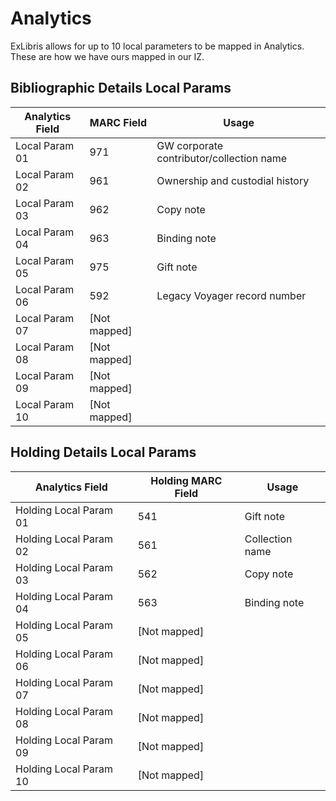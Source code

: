 # Analytics

ExLibris allows for up to 10 local parameters to be mapped in Analytics. These are how we have ours mapped in our IZ.&#x20;

## Bibliographic Details Local Params

| Analytics Field | MARC Field    | Usage                                    |
| --------------- | ------------- | ---------------------------------------- |
| Local Param 01  | 971           | GW corporate contributor/collection name |
| Local Param 02  | 961           | Ownership and custodial history          |
| Local Param 03  | 962           | Copy note                                |
| Local Param 04  | 963           | Binding note                             |
| Local Param 05  | 975           | Gift note                                |
| Local Param 06  | 592           | Legacy Voyager record number             |
| Local Param 07  | \[Not mapped] |                                          |
| Local Param 08  | \[Not mapped] |                                          |
| Local Param 09  | \[Not mapped] |                                          |
| Local Param 10  | \[Not mapped] |                                          |

## Holding Details Local Params

| Analytics Field        | Holding MARC Field | Usage           |
| ---------------------- | ------------------ | --------------- |
| Holding Local Param 01 | 541                | Gift note       |
| Holding Local Param 02 | 561                | Collection name |
| Holding Local Param 03 | 562                | Copy note       |
| Holding Local Param 04 | 563                | Binding note    |
| Holding Local Param 05 | \[Not mapped]      |                 |
| Holding Local Param 06 | \[Not mapped]      |                 |
| Holding Local Param 07 | \[Not mapped]      |                 |
| Holding Local Param 08 | \[Not mapped]      |                 |
| Holding Local Param 09 | \[Not mapped]      |                 |
| Holding Local Param 10 | \[Not mapped]      |                 |
